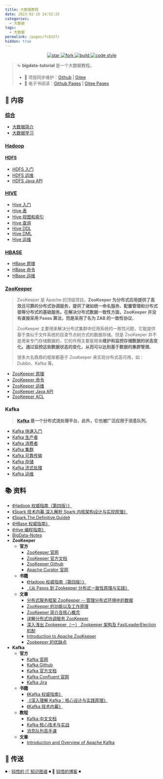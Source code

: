 ```yaml
---
title: 大数据教程
date: 2023-02-10 14:52:25
categories:
  - 大数据
tags:
  - 大数据
permalink: /pages/fc832f/
hidden: true
---
```


<p align="center">

  <a href="https://github.com/dunwu/bigdata-tutorial">
      <img alt="star" class="no-zoom" src="https://img.shields.io/github/stars/dunwu/bigdata-tutorial?style=for-the-badge">
  </a>

  <a href="https://github.com/dunwu/bigdata-tutorial">
      <img alt="fork" class="no-zoom" src="https://img.shields.io/github/forks/dunwu/bigdata-tutorial?style=for-the-badge">
  </a>

  <a href="https://github.com/dunwu/bigdata-tutorial/commits/master">
      <img alt="build" class="no-zoom" src="https://img.shields.io/github/actions/workflow/status/dunwu/bigdata-tutorial/deploy.yml?style=for-the-badge">
  </a>

  <a href="https://creativecommons.org/licenses/by-nc-sa/4.0/deed.zh">
      <img alt="code style" class="no-zoom" src="https://img.shields.io/github/license/dunwu/bigdata-tutorial?style=for-the-badge">
  </a>

</p>

> ☕ **bigdata-tutorial** 是一个大数据教程。
>
> - 🔁 项目同步维护：[Github](https://github.com/dunwu/bigdata-tutorial/) | [Gitee](https://gitee.com/turnon/bigdata-tutorial/)
> - 📖 电子书阅读：[Github Pages](https://dunwu.github.io/bigdata-tutorial/) | [Gitee Pages](http://turnon.gitee.io/bigdata-tutorial/)

## 📖 内容

### [综合](00.综合)

- [大数据简介](00.综合/01.大数据简介.md)
- [大数据学习](00.综合/02.大数据学习.md)

### [Hadoop](01.hadoop)

#### [HDFS](01.hadoop/01.hdfs)

- [HDFS 入门](01.hadoop/01.hdfs/01.HDFS入门.md)
- [HDFS 运维](01.hadoop/01.hdfs/02.HDFS运维.md)
- [HDFS Java API](01.hadoop/01.hdfs/03.HDFSJavaApi.md)

### [HIVE](02.hive)

- [Hive 入门](02.hive/01.Hive入门.md)
- [Hive 表](02.hive/02.Hive表.md)
- [Hive 视图和索引](02.hive/03.Hive视图和索引.md)
- [Hive 查询](02.hive/04.Hive查询.md)
- [Hive DDL](02.hive/05.HiveDDL.md)
- [Hive DML](02.hive/06.HiveDML.md)
- [Hive 运维](02.hive/07.Hive运维.md)

### [HBASE](03.hbase)

- [HBase 原理](03.hbase/01.HBase原理.md)
- [HBase 命令](03.hbase/02.HBase命令.md)
- [HBase 运维](03.hbase/03.HBase运维.md)

### [ZooKeeper](04.zookeeper)

> ZooKeeper 是 Apache 的顶级项目。**ZooKeeper 为分布式应用提供了高效且可靠的分布式协调服务，提供了诸如统一命名服务、配置管理和分布式锁等分布式的基础服务。在解决分布式数据一致性方面，ZooKeeper 并没有直接采用 Paxos 算法，而是采用了名为 ZAB 的一致性协议**。
>
> ZooKeeper 主要用来解决分布式集群中应用系统的一致性问题，它能提供基于类似于文件系统的目录节点树方式的数据存储。但是 ZooKeeper 并不是用来专门存储数据的，它的作用主要是用来**维护和监控存储数据的状态变化。通过监控这些数据状态的变化，从而可以达到基于数据的集群管理**。
>
> 很多大名鼎鼎的框架都基于 ZooKeeper 来实现分布式高可用，如：Dubbo、Kafka 等。

- [ZooKeeper 原理](04.zookeeper/01.ZooKeeper原理.md)
- [ZooKeeper 命令](04.zookeeper/02.ZooKeeper命令.md)
- [ZooKeeper 运维](04.zookeeper/03.ZooKeeper运维.md)
- [ZooKeeper Java API](04.zookeeper/04.ZooKeeperJavaApi.md)
- [ZooKeeper ACL](04.zookeeper/05.ZooKeeperAcl.md)

### Kafka

> **[Kafka](https://dunwu.github.io/blog/pages/328f1c/) 是一个分布式流处理平台，此外，它也被广泛应用于消息队列**。

- [Kafka 快速入门](https://dunwu.github.io/blog/pages/a697a6/)
- [Kafka 生产者](https://dunwu.github.io/blog/pages/141b2e/)
- [Kafka 消费者](https://dunwu.github.io/blog/pages/41a171/)
- [Kafka 集群](https://dunwu.github.io/blog/pages/fc8f54/)
- [Kafka 可靠传输](https://dunwu.github.io/blog/pages/481bdd/)
- [Kafka 存储](https://dunwu.github.io/blog/pages/8de948/)
- [Kafka 流式处理](https://dunwu.github.io/blog/pages/55f66f/)
- [Kafka 运维](https://dunwu.github.io/blog/pages/21011e/)

## 📚 资料

- [《Hadoop 权威指南（第四版）》](https://item.jd.com/12109713.html)
- [《Spark 技术内幕 深入解析 Spark 内核架构设计与实现原理》](https://book.douban.com/subject/26649141/)
- [《Spark.The.Definitive.Guide》](https://book.douban.com/subject/27035127/)
- [《HBase 权威指南》](https://book.douban.com/subject/10748460/)
- [《Hive 编程指南》](https://book.douban.com/subject/25791255/)
- [BigData-Notes](https://github.com/heibaiying/BigData-Notes)
- **ZooKeeper**
  - **官方**
    - [ZooKeeper 官网](http://zookeeper.apache.org/)
    - [ZooKeeper 官方文档](https://cwiki.apache.org/confluence/display/ZOOKEEPER)
    - [ZooKeeper Github](https://github.com/apache/zookeeper)
    - [Apache Curator 官网](http://curator.apache.org/)
  - **书籍**
    - [《Hadoop 权威指南（第四版）》](https://item.jd.com/12109713.html)
    - [《从 Paxos 到 Zookeeper 分布式一致性原理与实践》](https://item.jd.com/11622772.html)
  - **文章**
    - [分布式服务框架 ZooKeeper -- 管理分布式环境中的数据](https://www.ibm.com/developerworks/cn/opensource/os-cn-zookeeper/index.html)
    - [ZooKeeper 的功能以及工作原理](https://www.cnblogs.com/felixzh/p/5869212.html)
    - [ZooKeeper 简介及核心概念](https://github.com/heibaiying/BigData-Notes/blob/master/notes/ZooKeeper%E7%AE%80%E4%BB%8B%E5%8F%8A%E6%A0%B8%E5%BF%83%E6%A6%82%E5%BF%B5.md)
    - [详解分布式协调服务 ZooKeeper](https://draveness.me/zookeeper-chubby)
    - [深入浅出 Zookeeper（一） Zookeeper 架构及 FastLeaderElection 机制](http://www.jasongj.com/zookeeper/fastleaderelection/)
    - [Introduction to Apache ZooKeeper](https://www.slideshare.net/sauravhaloi/introduction-to-apache-zookeeper)
    - [Zookeeper 的优缺点](https://blog.csdn.net/wwwsq/article/details/7644445)
- **Kafka**
  - **官方**
    - [Kafka 官网](http://kafka.apache.org/)
    - [Kafka Github](https://github.com/apache/kafka)
    - [Kafka 官方文档](https://kafka.apache.org/documentation/)
    - [Kafka Confluent 官网](http://kafka.apache.org/)
    - [Kafka Jira](https://issues.apache.org/jira/projects/KAFKA?selectedItem=com.atlassian.jira.jira-projects-plugin:components-page)
  - **书籍**
    - [《Kafka 权威指南》](https://item.jd.com/12270295.html)
    - [《深入理解 Kafka：核心设计与实践原理》](https://item.jd.com/12489649.html)
    - [《Kafka 技术内幕》](https://item.jd.com/12234113.html)
  - **教程**
    - [Kafka 中文文档](https://github.com/apachecn/kafka-doc-zh)
    - [Kafka 核心技术与实战](https://time.geekbang.org/column/intro/100029201)
    - [消息队列高手课](https://time.geekbang.org/column/intro/100032301)
  - **文章**
    - [Introduction and Overview of Apache Kafka](https://www.slideshare.net/mumrah/kafka-talk-tri-hug)

## 🚪 传送

◾ 💧 [钝悟的 IT 知识图谱](https://dunwu.github.io/waterdrop/) ◾ 🎯 [钝悟的博客](https://dunwu.github.io/blog/) ◾
